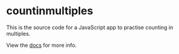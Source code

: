 # countinmultiples

This is the source code for a JavaScript app to practise counting in multiples.

View the [docs](https://toni.rbind.io/countinmultiples/docs/) for more info.
